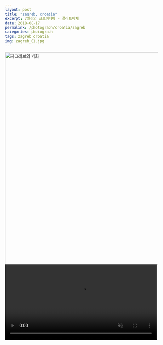 ```yaml
---
layout: post
title: "zagreb, croatia"
excerpt: 7일간의 크로아티아 - 플리트비체
date: 2018-08-17
permalink: /photograph/croatia/zagreb
categories: photograph
tags: zagreb croatia
img: zagreb_01.jpg
---
```


<div id="zagreb">
  <div class="content content_01"></div>

  <img class="content content_02" src="/assets/img/IMG_4253.jpg" title="자그레브의 벽화" width="700px">

  <video class="content content_03" width="500px" loop autoplay muted>
    <source src="/assets/img/IMG_0718.mp4" type="video/mp4" />
  </video>
</div>